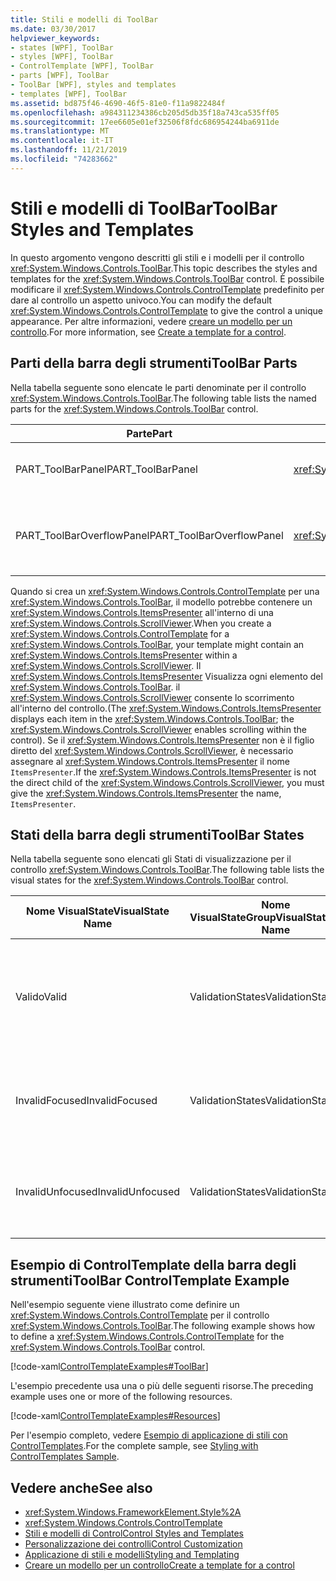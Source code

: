 ```yaml
---
title: Stili e modelli di ToolBar
ms.date: 03/30/2017
helpviewer_keywords:
- states [WPF], ToolBar
- styles [WPF], ToolBar
- ControlTemplate [WPF], ToolBar
- parts [WPF], ToolBar
- ToolBar [WPF], styles and templates
- templates [WPF], ToolBar
ms.assetid: bd875f46-4690-46f5-81e0-f11a9822484f
ms.openlocfilehash: a984311234386cb205d5db35f18a743ca535ff05
ms.sourcegitcommit: 17ee6605e01ef32506f8fdc686954244ba6911de
ms.translationtype: MT
ms.contentlocale: it-IT
ms.lasthandoff: 11/21/2019
ms.locfileid: "74283662"
---
```

# <a name="toolbar-styles-and-templates"></a><span data-ttu-id="af525-102">Stili e modelli di ToolBar</span><span class="sxs-lookup"><span data-stu-id="af525-102">ToolBar Styles and Templates</span></span>
<span data-ttu-id="af525-103">In questo argomento vengono descritti gli stili e i modelli per il controllo <xref:System.Windows.Controls.ToolBar>.</span><span class="sxs-lookup"><span data-stu-id="af525-103">This topic describes the styles and templates for the <xref:System.Windows.Controls.ToolBar> control.</span></span> <span data-ttu-id="af525-104">È possibile modificare il <xref:System.Windows.Controls.ControlTemplate> predefinito per dare al controllo un aspetto univoco.</span><span class="sxs-lookup"><span data-stu-id="af525-104">You can modify the default <xref:System.Windows.Controls.ControlTemplate> to give the control a unique appearance.</span></span> <span data-ttu-id="af525-105">Per altre informazioni, vedere [creare un modello per un controllo](../../../desktop-wpf/themes/how-to-create-apply-template.md).</span><span class="sxs-lookup"><span data-stu-id="af525-105">For more information, see [Create a template for a control](../../../desktop-wpf/themes/how-to-create-apply-template.md).</span></span>  
  
## <a name="toolbar-parts"></a><span data-ttu-id="af525-106">Parti della barra degli strumenti</span><span class="sxs-lookup"><span data-stu-id="af525-106">ToolBar Parts</span></span>  
 <span data-ttu-id="af525-107">Nella tabella seguente sono elencate le parti denominate per il controllo <xref:System.Windows.Controls.ToolBar>.</span><span class="sxs-lookup"><span data-stu-id="af525-107">The following table lists the named parts for the <xref:System.Windows.Controls.ToolBar> control.</span></span>  
  
|<span data-ttu-id="af525-108">Parte</span><span class="sxs-lookup"><span data-stu-id="af525-108">Part</span></span>|<span data-ttu-id="af525-109">Digitare</span><span class="sxs-lookup"><span data-stu-id="af525-109">Type</span></span>|<span data-ttu-id="af525-110">description</span><span class="sxs-lookup"><span data-stu-id="af525-110">Description</span></span>|  
|-|-|-|  
|<span data-ttu-id="af525-111">PART_ToolBarPanel</span><span class="sxs-lookup"><span data-stu-id="af525-111">PART_ToolBarPanel</span></span>|<xref:System.Windows.Controls.Primitives.ToolBarPanel>|<span data-ttu-id="af525-112">Oggetto che contiene i controlli nella <xref:System.Windows.Controls.ToolBar>.</span><span class="sxs-lookup"><span data-stu-id="af525-112">The object that contains the controls on the <xref:System.Windows.Controls.ToolBar>.</span></span>|  
|<span data-ttu-id="af525-113">PART_ToolBarOverflowPanel</span><span class="sxs-lookup"><span data-stu-id="af525-113">PART_ToolBarOverflowPanel</span></span>|<xref:System.Windows.Controls.Primitives.ToolBarOverflowPanel>|<span data-ttu-id="af525-114">Oggetto che contiene i controlli che si trovano nell'area di overflow del <xref:System.Windows.Controls.ToolBar>.</span><span class="sxs-lookup"><span data-stu-id="af525-114">The object that contains the controls that are in the overflow area of the <xref:System.Windows.Controls.ToolBar>.</span></span>|  
  
 <span data-ttu-id="af525-115">Quando si crea un <xref:System.Windows.Controls.ControlTemplate> per una <xref:System.Windows.Controls.ToolBar>, il modello potrebbe contenere un <xref:System.Windows.Controls.ItemsPresenter> all'interno di una <xref:System.Windows.Controls.ScrollViewer>.</span><span class="sxs-lookup"><span data-stu-id="af525-115">When you create a <xref:System.Windows.Controls.ControlTemplate> for a <xref:System.Windows.Controls.ToolBar>, your template might contain an <xref:System.Windows.Controls.ItemsPresenter> within a <xref:System.Windows.Controls.ScrollViewer>.</span></span> <span data-ttu-id="af525-116">Il <xref:System.Windows.Controls.ItemsPresenter> Visualizza ogni elemento del <xref:System.Windows.Controls.ToolBar>. il <xref:System.Windows.Controls.ScrollViewer> consente lo scorrimento all'interno del controllo.</span><span class="sxs-lookup"><span data-stu-id="af525-116">(The <xref:System.Windows.Controls.ItemsPresenter> displays each item in the <xref:System.Windows.Controls.ToolBar>; the <xref:System.Windows.Controls.ScrollViewer> enables scrolling within the control).</span></span>  <span data-ttu-id="af525-117">Se il <xref:System.Windows.Controls.ItemsPresenter> non è il figlio diretto del <xref:System.Windows.Controls.ScrollViewer>, è necessario assegnare al <xref:System.Windows.Controls.ItemsPresenter> il nome `ItemsPresenter`.</span><span class="sxs-lookup"><span data-stu-id="af525-117">If the <xref:System.Windows.Controls.ItemsPresenter> is not the direct child of the <xref:System.Windows.Controls.ScrollViewer>, you must give the <xref:System.Windows.Controls.ItemsPresenter> the name, `ItemsPresenter`.</span></span>  
  
## <a name="toolbar-states"></a><span data-ttu-id="af525-118">Stati della barra degli strumenti</span><span class="sxs-lookup"><span data-stu-id="af525-118">ToolBar States</span></span>  
 <span data-ttu-id="af525-119">Nella tabella seguente sono elencati gli Stati di visualizzazione per il controllo <xref:System.Windows.Controls.ToolBar>.</span><span class="sxs-lookup"><span data-stu-id="af525-119">The following table lists the visual states for the <xref:System.Windows.Controls.ToolBar> control.</span></span>  
  
|<span data-ttu-id="af525-120">Nome VisualState</span><span class="sxs-lookup"><span data-stu-id="af525-120">VisualState Name</span></span>|<span data-ttu-id="af525-121">Nome VisualStateGroup</span><span class="sxs-lookup"><span data-stu-id="af525-121">VisualStateGroup Name</span></span>|<span data-ttu-id="af525-122">description</span><span class="sxs-lookup"><span data-stu-id="af525-122">Description</span></span>|  
|-|-|-|  
|<span data-ttu-id="af525-123">Valido</span><span class="sxs-lookup"><span data-stu-id="af525-123">Valid</span></span>|<span data-ttu-id="af525-124">ValidationStates</span><span class="sxs-lookup"><span data-stu-id="af525-124">ValidationStates</span></span>|<span data-ttu-id="af525-125">Il controllo Usa la classe <xref:System.Windows.Controls.Validation> e la proprietà <xref:System.Windows.Controls.Validation.HasError%2A?displayProperty=nameWithType> associata è `false`.</span><span class="sxs-lookup"><span data-stu-id="af525-125">The control uses the <xref:System.Windows.Controls.Validation> class and the <xref:System.Windows.Controls.Validation.HasError%2A?displayProperty=nameWithType> attached property is `false`.</span></span>|  
|<span data-ttu-id="af525-126">InvalidFocused</span><span class="sxs-lookup"><span data-stu-id="af525-126">InvalidFocused</span></span>|<span data-ttu-id="af525-127">ValidationStates</span><span class="sxs-lookup"><span data-stu-id="af525-127">ValidationStates</span></span>|<span data-ttu-id="af525-128">Il <xref:System.Windows.Controls.Validation.HasError%2A?displayProperty=nameWithType> proprietà associata è `true` il controllo ha lo stato attivo.</span><span class="sxs-lookup"><span data-stu-id="af525-128">The <xref:System.Windows.Controls.Validation.HasError%2A?displayProperty=nameWithType> attached property is `true` has the control has focus.</span></span>|  
|<span data-ttu-id="af525-129">InvalidUnfocused</span><span class="sxs-lookup"><span data-stu-id="af525-129">InvalidUnfocused</span></span>|<span data-ttu-id="af525-130">ValidationStates</span><span class="sxs-lookup"><span data-stu-id="af525-130">ValidationStates</span></span>|<span data-ttu-id="af525-131">Il <xref:System.Windows.Controls.Validation.HasError%2A?displayProperty=nameWithType> proprietà associata è `true` ha il controllo non ha lo stato attivo.</span><span class="sxs-lookup"><span data-stu-id="af525-131">The <xref:System.Windows.Controls.Validation.HasError%2A?displayProperty=nameWithType> attached property is `true` has the control does not have focus.</span></span>|  
  
## <a name="toolbar-controltemplate-example"></a><span data-ttu-id="af525-132">Esempio di ControlTemplate della barra degli strumenti</span><span class="sxs-lookup"><span data-stu-id="af525-132">ToolBar ControlTemplate Example</span></span>  
 <span data-ttu-id="af525-133">Nell'esempio seguente viene illustrato come definire un <xref:System.Windows.Controls.ControlTemplate> per il controllo <xref:System.Windows.Controls.ToolBar>.</span><span class="sxs-lookup"><span data-stu-id="af525-133">The following example shows how to define a <xref:System.Windows.Controls.ControlTemplate> for the <xref:System.Windows.Controls.ToolBar> control.</span></span>  
  
 [!code-xaml[ControlTemplateExamples#ToolBar](~/samples/snippets/csharp/VS_Snippets_Wpf/ControlTemplateExamples/CS/resources/toolbar.xaml#toolbar)]  
  
 <span data-ttu-id="af525-134">L'esempio precedente usa una o più delle seguenti risorse.</span><span class="sxs-lookup"><span data-stu-id="af525-134">The preceding example uses one or more of the following resources.</span></span>  
  
 [!code-xaml[ControlTemplateExamples#Resources](~/samples/snippets/csharp/VS_Snippets_Wpf/ControlTemplateExamples/CS/resources/shared.xaml#resources)]  
  
 <span data-ttu-id="af525-135">Per l'esempio completo, vedere [Esempio di applicazione di stili con ControlTemplates](https://github.com/Microsoft/WPF-Samples/tree/master/Styles%20&%20Templates/IntroToStylingAndTemplating).</span><span class="sxs-lookup"><span data-stu-id="af525-135">For the complete sample, see [Styling with ControlTemplates Sample](https://github.com/Microsoft/WPF-Samples/tree/master/Styles%20&%20Templates/IntroToStylingAndTemplating).</span></span>  
  
## <a name="see-also"></a><span data-ttu-id="af525-136">Vedere anche</span><span class="sxs-lookup"><span data-stu-id="af525-136">See also</span></span>

- <xref:System.Windows.FrameworkElement.Style%2A>
- <xref:System.Windows.Controls.ControlTemplate>
- [<span data-ttu-id="af525-137">Stili e modelli di Control</span><span class="sxs-lookup"><span data-stu-id="af525-137">Control Styles and Templates</span></span>](control-styles-and-templates.md)
- [<span data-ttu-id="af525-138">Personalizzazione dei controlli</span><span class="sxs-lookup"><span data-stu-id="af525-138">Control Customization</span></span>](control-customization.md)
- [<span data-ttu-id="af525-139">Applicazione di stili e modelli</span><span class="sxs-lookup"><span data-stu-id="af525-139">Styling and Templating</span></span>](../../../desktop-wpf/fundamentals/styles-templates-overview.md)
- [<span data-ttu-id="af525-140">Creare un modello per un controllo</span><span class="sxs-lookup"><span data-stu-id="af525-140">Create a template for a control</span></span>](../../../desktop-wpf/themes/how-to-create-apply-template.md)
